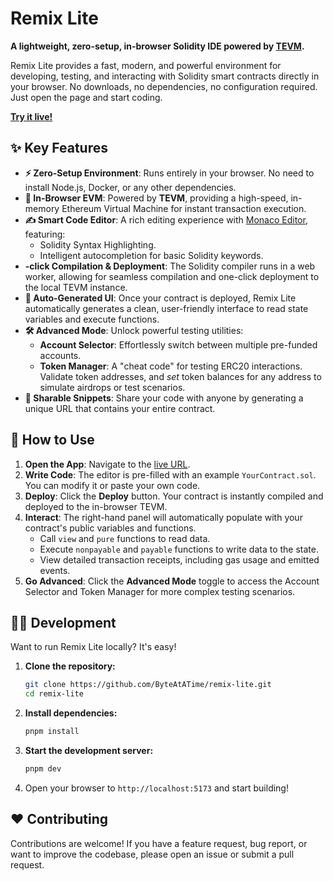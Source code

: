 # Remix Lite

**A lightweight, zero-setup, in-browser Solidity IDE powered by [TEVM](https://tevm.sh/).**

Remix Lite provides a fast, modern, and powerful environment for developing, testing, and interacting with Solidity smart contracts directly in your browser. No downloads, no dependencies, no configuration required. Just open the page and start coding.

**[Try it live!](https://remix.byteatatime.dev)**

## ✨ Key Features

- **⚡️ Zero-Setup Environment**: Runs entirely in your browser. No need to install Node.js, Docker, or any other dependencies.
- **🚀 In-Browser EVM**: Powered by **TEVM**, providing a high-speed, in-memory Ethereum Virtual Machine for instant transaction execution.
- **✍️ Smart Code Editor**: A rich editing experience with [Monaco Editor](https://microsoft.github.io/monaco-editor/), featuring:
  - Solidity Syntax Highlighting.
  - Intelligent autocompletion for basic Solidity keywords.
- **-click Compilation & Deployment**: The Solidity compiler runs in a web worker, allowing for seamless compilation and one-click deployment to the local TEVM instance.
- **🤖 Auto-Generated UI**: Once your contract is deployed, Remix Lite automatically generates a clean, user-friendly interface to read state variables and execute functions.
- **🛠️ Advanced Mode**: Unlock powerful testing utilities:
  - **Account Selector**: Effortlessly switch between multiple pre-funded accounts.
  - **Token Manager**: A "cheat code" for testing ERC20 interactions. Validate token addresses, and _set_ token balances for any address to simulate airdrops or test scenarios.
- **🔗 Sharable Snippets**: Share your code with anyone by generating a unique URL that contains your entire contract.

## 🚀 How to Use

1.  **Open the App**: Navigate to the [live URL](https://remix.byteatatime.dev).
2.  **Write Code**: The editor is pre-filled with an example `YourContract.sol`. You can modify it or paste your own code.
3.  **Deploy**: Click the **Deploy** button. Your contract is instantly compiled and deployed to the in-browser TEVM.
4.  **Interact**: The right-hand panel will automatically populate with your contract's public variables and functions.
    - Call `view` and `pure` functions to read data.
    - Execute `nonpayable` and `payable` functions to write data to the state.
    - View detailed transaction receipts, including gas usage and emitted events.
5.  **Go Advanced**: Click the **Advanced Mode** toggle to access the Account Selector and Token Manager for more complex testing scenarios.

## 👨‍💻 Development

Want to run Remix Lite locally? It's easy!

1.  **Clone the repository:**

    ```bash
    git clone https://github.com/ByteAtATime/remix-lite.git
    cd remix-lite
    ```

2.  **Install dependencies:**

    ```bash
    pnpm install
    ```

3.  **Start the development server:**

    ```bash
    pnpm dev
    ```

4.  Open your browser to `http://localhost:5173` and start building!

## ❤️ Contributing

Contributions are welcome! If you have a feature request, bug report, or want to improve the codebase, please open an issue or submit a pull request.
